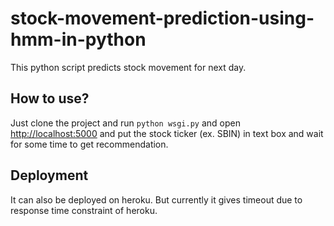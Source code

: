 # stock-movement-prediction-using-hmm-in-python
This python script predicts stock movement for next day.

## How to use?
Just clone the project and run `python wsgi.py` and open [http://localhost:5000](http://localhost:5000) and put the stock ticker (ex. SBIN) in text box and wait for some time to get recommendation.

## Deployment
It can also be deployed on heroku. But currently it gives timeout due to response time constraint of heroku.